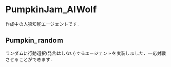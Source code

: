 # PumpkinJam_AIWolf
作成中の人狼知能エージェントです.<br>

## Pumpkin_random
ランダムに行動選択(発言はしない)するエージェントを実装しました．一応対戦させることができます．<br>
